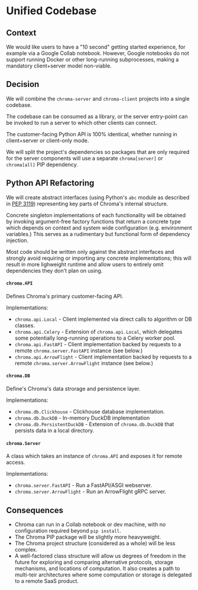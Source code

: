 # Unified Codebase

## Context

We would like users to have a "10 second" getting started experience,
for example via a Google Collab notebook. However, Google notebooks do
not support running Docker or other long-running subprocesses, making
a mandatory client+server model non-viable.

## Decision

We will combine the `chroma-server` and `chroma-client` projects into
a single codebase.

The codebase can be consumed as a library, or the server entry-point
can be invoked to run a server to which other clients can connect.

The customer-facing Python API is 100% identical, whether running in
client+server or client-only mode.

We will split the project's dependencies so packages that are only
required for the server components will use a separate
`chroma[server]` or `chroma[all]` PIP dependency.

## Python API Refactoring

We will create abstract interfaces (using Python's `abc` module as
described in [PEP 3119](https://peps.python.org/pep-3119/))
representing key parts of Chroma's internal structure.

Concrete singleton implementations of each functionality will be
obtained by invoking argument-free factory functions that return a
concrete type which depends on context and system wide configuration
(e.g. environment variables.) This serves as a rudimentary but
functional form of dependency injection.

Most code should be written only against the abstract interfaces and
strongly avoid requiring or importing any concrete implementations;
this will result in more lighweight runtime and allow users to
entirely omit dependencies they don't plan on using.

#### `chroma.API`

Defines Chroma's primary customer-facing API.

Implementations:

- `chroma.api.Local` - Client implemented via direct calls to
  algorithm or DB classes.
- `chroma.api.Celery` - Extension of `chroma.api.Local`, which
  delegates some potentially long-running operations to a Celery
  worker pool.
- `chroma.api.FastAPI` - Client implementation backed by requests to
   a remote `chroma.server.FastAPI` instance (see below.)
- `chroma.api.ArrowFlight` - Client implementation backed by requests to
   a remote `chroma.server.ArrowFlight` instance (see below.)

#### `chroma.DB`

Define's Chroma's data strorage and persistence layer.

Implementations:

- `chroma.db.Clickhouse` - Clickhouse database implementation.
- `chroma.db.DuckDB` - In-memory DuckDB implementation
- `chroma.db.PersistentDuckDB` - Extension of `chroma.db.DuckDB` that
  persists data in a local directory.

#### `chroma.Server`

A class which takes an instance of `chroma.API` and exposes it for
remote access.

Implementations:

- `chroma.server.FastAPI` - Run a FastAPI/ASGI webserver.
- `chroma.server.ArrowFlight` - Run an ArrowFlight gRPC server.

## Consequences

- Chroma can run in a Collab notebook or dev machine, with no
  configuration required beyond `pip install`.
- The Chroma PIP package will be slightly more heavyweight.
- The Chroma project structure (considered as a whole) will be less
  complex.
- A well-factored class structure will allow us degrees of freedom in
  the future for exploring and comparing alternative protocols,
  storage mechanisms, and locations of computation. It also creates a
  path to multi-teir architectures where some computation or storage
  is delegated to a remote SaaS product.

